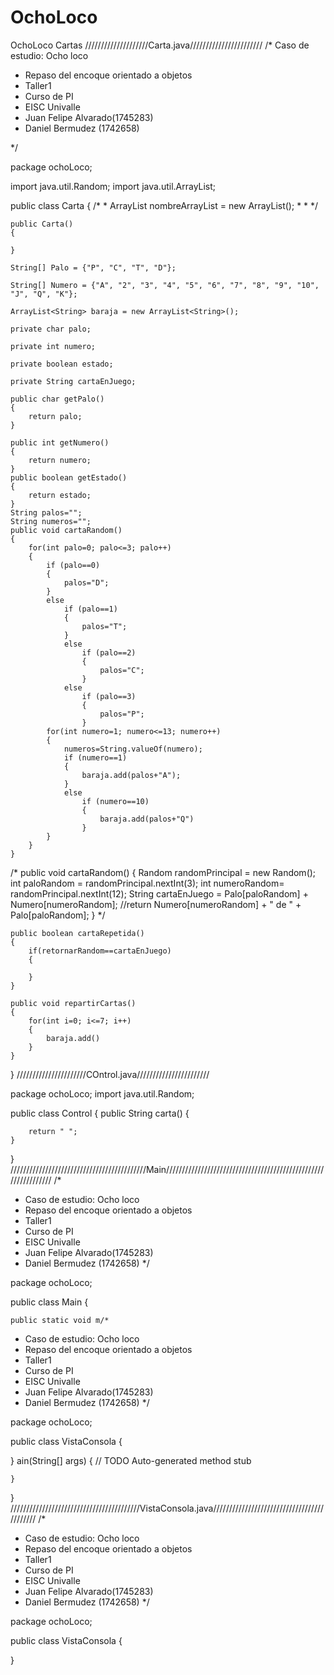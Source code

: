 # OchoLoco
OchoLoco Cartas
////////////////////Carta.java///////////////////////
/* Caso de estudio: Ocho loco
 * Repaso del encoque orientado a objetos
 * Taller1
 * Curso de PI
 * EISC Univalle
 * Juan Felipe Alvarado(1745283)
 * Daniel Bermudez (1742658)
 
 */

package ochoLoco;

import java.util.Random;
import java.util.ArrayList;

public class Carta {
	/*
	 * ArrayList<String> nombreArrayList = new ArrayList<String>();
	 * 
	 * 
	 */
	
	public Carta()
	{
		
	}
	
	String[] Palo = {"P", "C", "T", "D"};
	
	String[] Numero = {"A", "2", "3", "4", "5", "6", "7", "8", "9", "10", "J", "Q", "K"};
	
	ArrayList<String> baraja = new ArrayList<String>();
	
	private char palo;
	
	private int numero;
	
	private boolean estado;
	
	private String cartaEnJuego;
	
	public char getPalo()
	{
		return palo;
	}
	
	public int getNumero()
	{
		return numero;
	}
	public boolean getEstado()
	{
		return estado;
	}
	String palos="";
	String numeros="";
	public void cartaRandom()
	{
		for(int palo=0; palo<=3; palo++)
		{
			if (palo==0)
			{
				palos="D";
			}
			else 
				if (palo==1)
				{
					palos="T";
				}
				else 
					if (palo==2)
					{
						palos="C";
					}
				else 
					if (palo==3)
					{
						palos="P";
					}
			for(int numero=1; numero<=13; numero++)
			{
				numeros=String.valueOf(numero);
				if (numero==1)
				{
					baraja.add(palos+"A");
				}
				else
					if (numero==10)
					{
						baraja.add(palos+"Q")
					}
			}
		}
	}
/*	public void cartaRandom()
	{
		Random randomPrincipal = new Random();
		int paloRandom = randomPrincipal.nextInt(3);
		int numeroRandom= randomPrincipal.nextInt(12);
		String cartaEnJuego = Palo[paloRandom] + Numero[numeroRandom];
		//return Numero[numeroRandom] + " de " + Palo[paloRandom];
	}
*/
	
	public boolean cartaRepetida()
	{
		if(retornarRandom==cartaEnJuego)
		{
			
		}
	}
	
	public void repartirCartas()
	{
		for(int i=0; i<=7; i++)
		{
			baraja.add()
		}
	}
	
	

}
//////////////////////COntrol.java///////////////////////

package ochoLoco;
import java.util.Random;

public class Control {
	public String carta()
	{
		
		return " ";
	}

}
///////////////////////////////////////////Main///////////////////////////////////////////////////////////////
/*
 * Caso de estudio: Ocho loco
 * Repaso del encoque orientado a objetos
 * Taller1
 * Curso de PI
 * EISC Univalle
 * Juan Felipe Alvarado(1745283)
 * Daniel Bermudez (1742658)
 */

package ochoLoco;

public class Main {

	public static void m/*
 * Caso de estudio: Ocho loco
 * Repaso del encoque orientado a objetos
 * Taller1
 * Curso de PI
 * EISC Univalle
 * Juan Felipe Alvarado(1745283)
 * Daniel Bermudez (1742658)
 */

package ochoLoco;

public class VistaConsola {

}
ain(String[] args) {
		// TODO Auto-generated method stub

	}

}
/////////////////////////////////////////VistaConsola.java///////////////////////////////////////////
/*
 * Caso de estudio: Ocho loco
 * Repaso del encoque orientado a objetos
 * Taller1
 * Curso de PI
 * EISC Univalle
 * Juan Felipe Alvarado(1745283)
 * Daniel Bermudez (1742658)
 */

package ochoLoco;

public class VistaConsola {

}
